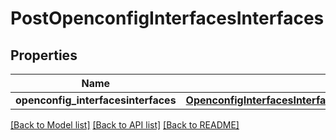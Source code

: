 # PostOpenconfigInterfacesInterfaces

## Properties
Name | Type | Description | Notes
------------ | ------------- | ------------- | -------------
**openconfig_interfacesinterfaces** | [**OpenconfigInterfacesInterfacesOpenconfiginterfacesinterfaces**](OpenconfigInterfacesInterfacesOpenconfiginterfacesinterfaces.md) |  | [optional] 

[[Back to Model list]](../README.md#documentation-for-models) [[Back to API list]](../README.md#documentation-for-api-endpoints) [[Back to README]](../README.md)


